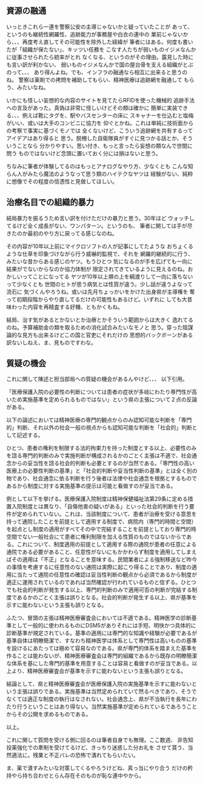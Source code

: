 ﻿## 資源の融通

いっときこれら一連を警察公安の主導じゃないかと疑っていたことが
あって、というのも継続性網羅性、追跡能力が事務屋や白衣の連中の
業前じゃないから、、、再度考え直してその可能性を除外した経緯が
筆者にはある。何度も書いたが「組織が保たない」、キッツい任務を
こなす人たちが弱いものイジメなんかに従事させられたら統率がとれ
なくなる、というのがその理由。露見した時にも言い訳が利かない、
弱いものイジメなんかで国の屋台骨を支える組織がとぶのって、、、
あり得んよね。でも、インフラの融通なら相互に出来ると思うのね。
警察は薬剤での拷問を補助してもらい、精神医療は追跡網を融通して
もらう、みたいなね。

いかにも怪しい妄想的な内容のサイトを見てたらRFIDを使った機械的
追跡手法への言及があった。真偽は非常に怪しいけどその類は確かに
簡単に実装できる、、、例えば靴にタグを、駅やバスセンターの床に
スキャナーを仕込むと塩梅がいい、或いは大手のコンビニに協力を
仰ぐとかね。これは単純に技術面からの考察で事実に基づくモノでは
全くないけど、こういう追跡網を共有するってアイデアはあり得ると
思う。脱柵した自衛隊員がすぐに見つかる話とか、そういうことなら
分かりやすい。思い付き、もっと言ったら妄想の類なんで世間に問う
ものではないけど念頭に置いておく分には損はないと思う。

ちなみに筆者が体験してるのはもっとアナログなやり方、少なくとも
こんな知らん人がみたら魔法のようなって思う類のハイテクなヤツは
経験がない、純粋に想像でその程度の信憑性と見做してほしい。


## 治療名目での組織的暴力

結局暴力を振るうため言い訳を付けただけの暴力と思う。30年ほど
ウォッチしてるけど全く成長がない、ワンパターン。というのも、
筆者に関しては手が尽きたのか最初のやり方に戻ってる感じなのね。

その内容が10年以上前にマイクロソフトの人が記事にしてたような
おちょくるような仕草を印象づけながら行う威嚇的監視で、それを
網羅的継続的に行う、みたいな昔からある感じのヤツ。もうひとつ
気になるのが手を広げても一向に結果がでないからなのか協力体制が
限定されてきているように見えるのね。おかしいってことになってる
ヤツが10年以上塀の上を綱渡りして一向に落ちないって少なくとも
世間のヒトが思う病気とは性質が違う。少し話が違うよなって流石に
気づくんやろうね。或いは先月ちょっかいをかけた出身県が主導権を
奪って初期段階からやり直してるだけの可能性もあるけど。いずれに
しても大昔味わった内容を再精査する好機、ともかくもね。

結局、治す気があるとかないとか治療とかそういう範囲からは大きく
逸れてるのね。予算補助金の類を取るための消化試合みたいなモノと
思う。穿った陰謀論的な見方も出来るけどこの国と官吏にそれだけの
思想的バックボーンがある訳ないしねえ、ま、見ものですわな。


## 質疑の機会

これに関して陳述と担当部局への質疑の機会があるんやけど、、、
以下引用。

「医療保護入院の必要性の判断については患者の症状が多岐にわたり専門性が高いため実施基準を定められるものではない」という県の主張について２点の反論がある。

以下の論述においては精神医療の専門的観点からのみ認知可能な判断を「専門的」判断、それ以外の社会一般の視点からも認知可能な判断を「社会的」判断として記述する。

ひとつ、患者の権利を制限する法的拘束力を持った制度とする以上、必要性のみを諮る専門的判断のみで実施判断が構成されるかのごとく主張は不適で、社会通念からの妥当性を諮る社会的判断も必要とするのが当然である。「専門性の高い医療上の必要性判断の基準」と「社会的判断や妥当性判断の基準」とは全く別の物であり、社会通念に依る判断を行う後者は法律や社会通念を根拠とするものであるから制度に対する実施基準の提示は可能と看做すのが妥当である。

例として以下を挙げる。医療保護入院制度は精神保健福祉法第29条に定める措置入院制度とは異なり、「自傷他害の疑いがある」といった社会的判断を行う要件が定められていない。これは、当該制度について、患者が治療を受ける意思を持って通院したことを前提として適用する制度で、病院内（専門的時間と空間）を起点とし制度の適用がすべてその中で完結することを前提としており専門的時空間でない一般社会にて患者に権利制限を加える性質のものではないからである。これについて、制度適用の前提として適用する際の通院が患者の任意による通院である必要があること、任意性がないにもかかわらず制度を適用してしまえばその適用は「不正」となることを意味する。民間業者による強制移送など昨今の事情を考慮するに任意性のない通院は実際に起こり得ることであり、制度の適用に当たって通院の任意性の確認は妥当性判断の観点から必須であるから制度が適正に運用されているのであれば当然確認が行われているものと信ずる。ひとつでも社会的判断が発生する以上、専門的判断のみで適用可否の判断が完結する制度であるかのごとく主張は誤りとなる。社会的判断が発生する以上、県が基準を示すに能わないという主張も誤りとなる。

ふたつ、冒頭の主張は精神医療審査会においては不適である。精神医学の診断基準として一般的に使われるものにDSM5がありそれには手短、明快かつ具体的に診断基準が規定されている。基準の適用には専門的な知識や経験が必要であるが基準自体は明瞭簡潔で、すなわち精神医学は体系として専門性は高いものの基準を設けるにあたっては極めて容易なのである。県が専門的体系を踏まえた基準を作ることは能わないが、精神医療審査会は専門的組織であるから既存の明瞭簡潔な体系を基にした専門的基準を用意することは容易と看做すのが妥当である。以上より、精神医療審査会が基準を示すに能わないという主張も誤りとなる。

結論として、県と精神医療審査会が医療保護入院の実施基準を示すに能わないという主張は誤りである。実施基準は当然定められていて然るべきであり、そうでなくては適正な制度の執行はなされない。社会通念上、県が不当執行を長年にわたり行うということはあり得ない。当然実施基準が定められているであろうことからその公開を求めるものである。

以上。

これに関して質問を受ける側に回るのは筆者自身でも無理。ここ数週、
非告知投薬強化での牽制を受けてるけど、きっちり迷惑した分お礼を
させて貰う、当然適法に。残業と不正バレの恐怖で潰れてもらいたい。

ま、薬で潰すみたいな対策してくるやろうけどね、真っ当にやり合う
だけの矜持やら持ち合わせとらん存在そのものが恥な連中やから。
